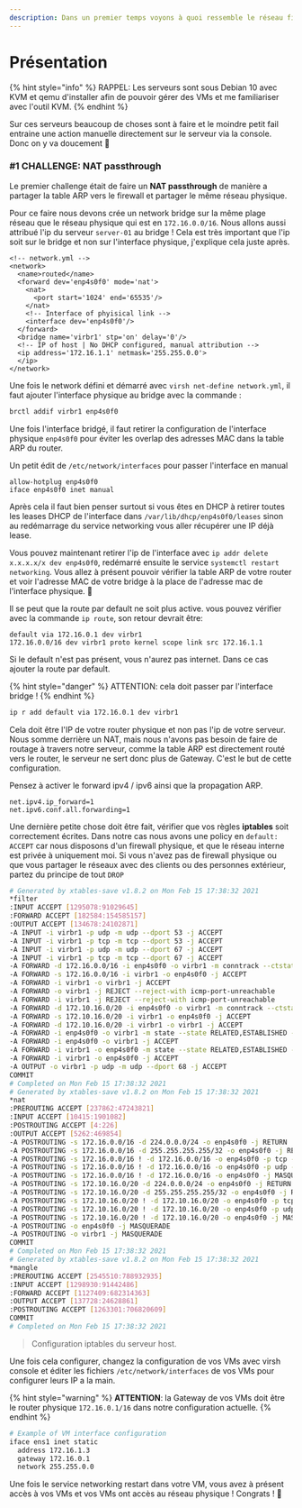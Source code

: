 ```yaml
---
description: Dans un premier temps voyons à quoi ressemble le réseau final
---
```


# Présentation

{% hint style="info" %}
RAPPEL: Les serveurs sont sous Debian 10 avec KVM et qemu d'installer afin de pouvoir gérer des VMs et me familiariser avec l'outil KVM.
{% endhint %}

Sur ces serveurs beaucoup de choses sont à faire et le moindre petit fail entraine une action manuelle directement sur le serveur via la console. Donc on y va doucement 👀 

### \#1 CHALLENGE: NAT passthrough

Le premier challenge était de faire un **NAT passthrough** de manière a partager la table ARP vers le firewall et partager le même réseau physique.

Pour ce faire nous devons crée un network bridge sur la même plage réseau que le réseau physique qui est en `172.16.0.0/16`. Nous allons aussi attribué l'ip du serveur `server-01` au bridge ! Cela est très important que l'ip soit sur le bridge et non sur l'interface physique, j'explique cela juste après.

```markup
<!-- network.yml -->
<network>
  <name>routed</name>
  <forward dev='enp4s0f0' mode='nat'>
    <nat>
      <port start='1024' end='65535'/>
    </nat>
    <!-- Interface of phyisical link -->
    <interface dev='enp4s0f0'/> 
  </forward>
  <bridge name='virbr1' stp='on' delay='0'/>
  <!-- IP of host | No DHCP configured, manual attribution -->
  <ip address='172.16.1.1' netmask='255.255.0.0'>
  </ip>
</network>
```

Une fois le network défini et démarré avec `virsh net-define network.yml`, il faut ajouter l'interface physique au bridge avec la commande :

```bash
brctl addif virbr1 enp4s0f0
```

Une fois l'interface bridgé, il faut retirer la configuration de l'interface physique `enp4s0f0` pour éviter les overlap des adresses MAC dans la table ARP du router.

Un petit édit de `/etc/network/interfaces` pour passer l'interface en manual

```text
allow-hotplug enp4s0f0
iface enp4s0f0 inet manual
```

Après cela il faut bien penser surtout si vous êtes en DHCP à retirer toutes les leases DHCP de l'interface dans `/var/lib/dhcp/enp4s0f0/leases` sinon au redémarrage du service networking vous aller récupérer une IP déjà lease.

Vous pouvez maintenant retirer l'ip de l'interface avec `ip addr delete x.x.x.x/x dev enp4s0f0`, redémarré ensuite le service `systemctl restart networking`. Vous allez à présent pouvoir vérifier la table ARP de votre router et voir l'adresse MAC de votre bridge à la place de l'adresse mac de l'interface physique. 🎉 

Il se peut que la route par default ne soit plus active. vous pouvez vérifier avec la commande `ip route`, son retour devrait être:

```text
default via 172.16.0.1 dev virbr1
172.16.0.0/16 dev virbr1 proto kernel scope link src 172.16.1.1
```

Si le default n'est pas présent, vous n'aurez pas internet. Dans ce cas ajouter la route par default.

{% hint style="danger" %}
ATTENTION: cela doit passer par l'interface bridge !
{% endhint %}

```bash
ip r add default via 172.16.0.1 dev virbr1
```

Cela doit être l'IP de votre router physique et non pas l'ip de votre serveur. Nous somme derrière un NAT, mais nous n'avons pas besoin de faire de routage à travers notre serveur, comme la table ARP est directement routé vers le router, le serveur ne sert donc plus de Gateway. C'est le but de cette configuration.

Pensez à activer le forward ipv4 / ipv6 ainsi que la propagation ARP.

```text
net.ipv4.ip_forward=1
net.ipv6.conf.all.forwarding=1
```

Une dernière petite chose doit être fait, vérifier que vos règles **iptables** soit correctement écrites. Dans notre cas nous avons une policy en `default: ACCEPT` car nous disposons d'un firewall physique, et que le réseau interne est privée à uniquement moi. Si vous n'avez pas de firewall physique ou que vous partager le réseaux avec des clients ou des personnes extérieur, partez du principe de tout `DROP`

```bash
# Generated by xtables-save v1.8.2 on Mon Feb 15 17:38:32 2021
*filter
:INPUT ACCEPT [1295078:91029645]
:FORWARD ACCEPT [182584:154585157]
:OUTPUT ACCEPT [134678:24102871]
-A INPUT -i virbr1 -p udp -m udp --dport 53 -j ACCEPT
-A INPUT -i virbr1 -p tcp -m tcp --dport 53 -j ACCEPT
-A INPUT -i virbr1 -p udp -m udp --dport 67 -j ACCEPT
-A INPUT -i virbr1 -p tcp -m tcp --dport 67 -j ACCEPT
-A FORWARD -d 172.16.0.0/16 -i enp4s0f0 -o virbr1 -m conntrack --ctstate RELATED,ESTABLISHED -j ACCEPT
-A FORWARD -s 172.16.0.0/16 -i virbr1 -o enp4s0f0 -j ACCEPT
-A FORWARD -i virbr1 -o virbr1 -j ACCEPT
-A FORWARD -o virbr1 -j REJECT --reject-with icmp-port-unreachable
-A FORWARD -i virbr1 -j REJECT --reject-with icmp-port-unreachable
-A FORWARD -d 172.10.16.0/20 -i enp4s0f0 -o virbr1 -m conntrack --ctstate RELATED,ESTABLISHED -j ACCEPT
-A FORWARD -s 172.10.16.0/20 -i virbr1 -o enp4s0f0 -j ACCEPT
-A FORWARD -d 172.10.16.0/20 -i virbr1 -o virbr1 -j ACCEPT
-A FORWARD -i enp4s0f0 -o virbr1 -m state --state RELATED,ESTABLISHED -j ACCEPT
-A FORWARD -i enp4s0f0 -o virbr1 -j ACCEPT
-A FORWARD -i virbr1 -o enp4s0f0 -m state --state RELATED,ESTABLISHED -j ACCEPT
-A FORWARD -i virbr1 -o enp4s0f0 -j ACCEPT
-A OUTPUT -o virbr1 -p udp -m udp --dport 68 -j ACCEPT
COMMIT
# Completed on Mon Feb 15 17:38:32 2021
# Generated by xtables-save v1.8.2 on Mon Feb 15 17:38:32 2021
*nat
:PREROUTING ACCEPT [237862:47243821]
:INPUT ACCEPT [10415:1901082]
:POSTROUTING ACCEPT [4:226]
:OUTPUT ACCEPT [5262:469854]
-A POSTROUTING -s 172.16.0.0/16 -d 224.0.0.0/24 -o enp4s0f0 -j RETURN
-A POSTROUTING -s 172.16.0.0/16 -d 255.255.255.255/32 -o enp4s0f0 -j RETURN
-A POSTROUTING -s 172.16.0.0/16 ! -d 172.16.0.0/16 -o enp4s0f0 -p tcp -j MASQUERADE --to-ports 1024-65535
-A POSTROUTING -s 172.16.0.0/16 ! -d 172.16.0.0/16 -o enp4s0f0 -p udp -j MASQUERADE --to-ports 1024-65535
-A POSTROUTING -s 172.16.0.0/16 ! -d 172.16.0.0/16 -o enp4s0f0 -j MASQUERADE
-A POSTROUTING -s 172.10.16.0/20 -d 224.0.0.0/24 -o enp4s0f0 -j RETURN
-A POSTROUTING -s 172.10.16.0/20 -d 255.255.255.255/32 -o enp4s0f0 -j RETURN
-A POSTROUTING -s 172.10.16.0/20 ! -d 172.10.16.0/20 -o enp4s0f0 -p tcp -j MASQUERADE --to-ports 1024-65535
-A POSTROUTING -s 172.10.16.0/20 ! -d 172.10.16.0/20 -o enp4s0f0 -p udp -j MASQUERADE --to-ports 1024-65535
-A POSTROUTING -s 172.10.16.0/20 ! -d 172.10.16.0/20 -o enp4s0f0 -j MASQUERADE
-A POSTROUTING -o enp4s0f0 -j MASQUERADE
-A POSTROUTING -o virbr1 -j MASQUERADE
COMMIT
# Completed on Mon Feb 15 17:38:32 2021
# Generated by xtables-save v1.8.2 on Mon Feb 15 17:38:32 2021
*mangle
:PREROUTING ACCEPT [2545510:788932935]
:INPUT ACCEPT [1298930:91442486]
:FORWARD ACCEPT [1127409:682314363]
:OUTPUT ACCEPT [137728:24628861]
:POSTROUTING ACCEPT [1263301:706820609]
COMMIT
# Completed on Mon Feb 15 17:38:32 2021
```

> Configuration iptables du serveur host.

Une fois cela configurer, changez la configuration de vos VMs avec virsh console et éditer les fichiers `/etc/network/interfaces` de vos VMs pour configurer leurs IP a la main.

{% hint style="warning" %}
**ATTENTION**: la Gateway de vos VMs doit être le router physique `172.16.0.1/16` dans notre configuration actuelle.
{% endhint %}

```bash
# Example of VM interface configuration
iface ens1 inet static
  address 172.16.1.3
  gateway 172.16.0.1
  network 255.255.0.0
```

Une fois le service networking restart dans votre VM, vous avez à présent accès à vos VMs et vos VMs ont accès au réseau physique ! Congrats ! 🎉 

